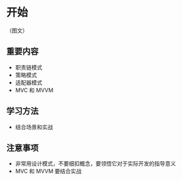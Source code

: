 # 开始

（图文）

## 重要内容

- 职责链模式
- 策略模式
- 适配器模式
- MVC 和 MVVM

## 学习方法

- 结合场景和实战

## 注意事项

- 非常用设计模式，不要细扣概念，要领悟它对于实际开发的指导意义
- MVC 和 MVVM 要结合实战
